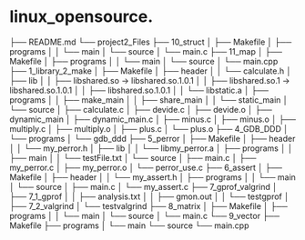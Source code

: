 # linux_opensource.
├── README.md
└── project2_Files
    ├── 10_struct
    │   ├── Makefile
    │   ├── programs
    │   │   └── main
    │   └── source
    │       └── main.c
    ├── 11_map
    │   ├── Makefile
    │   ├── programs
    │   │   └── main
    │   └── source
    │       └── main.cpp
    ├── 1_library_2_make
    │   ├── Makefile
    │   ├── header
    │   │   └── calculate.h
    │   ├── lib
    │   │   ├── libshared.so -> libshared.so.1.0.1
    │   │   ├── libshared.so.1 -> libshared.so.1.0.1
    │   │   ├── libshared.so.1.0.1
    │   │   └── libstatic.a
    │   ├── programs
    │   │   ├── make_main
    │   │   ├── share_main
    │   │   └── static_main
    │   └── source
    │       ├── calculate.c
    │       ├── devide.c
    │       ├── devide.o
    │       ├── dynamic_main
    │       ├── dynamic_main.c
    │       ├── minus.c
    │       ├── minus.o
    │       ├── multiply.c
    │       ├── multiply.o
    │       ├── plus.c
    │       └── plus.o
    ├── 4_GDB_DDD
    │   └── programs
    │       └── gdb_ddd
    ├── 5_perror
    │   ├── Makefile
    │   ├── header
    │   │   └── my_perror.h
    │   ├── lib
    │   │   └── libmy_perror.a
    │   ├── programs
    │   │   ├── main
    │   │   └── testFile.txt
    │   └── source
    │       ├── main.c
    │       ├── my_perror.c
    │       ├── my_perror.o
    │       └── perror_use.c
    ├── 6_assert
    │   ├── Makefile
    │   ├── header
    │   │   └── my_assert.h
    │   ├── programs
    │   │   └── main
    │   └── source
    │       ├── main.c
    │       └── my_assert.c
    ├── 7_gprof_valgrind
    │   ├── 7_1_gprof
    │   │   ├── analysis.txt
    │   │   ├── gmon.out
    │   │   └── testgprof
    │   ├── 7_2_valgrind
    │   └── testvalgrind
    ├── 8_matrix
    │   ├── Makefile
    │   ├── programs
    │   │   └── main
    │   └── source
    │       └── main.c
    └── 9_vector
        ├── Makefile
        ├── programs
        │   └── main
        └── source
            └── main.cpp
